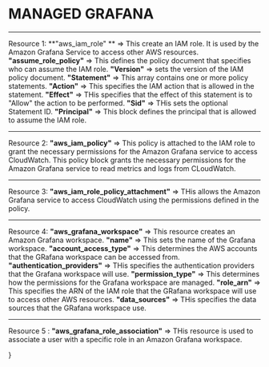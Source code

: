 # MANAGED GRAFANA

-----------------------------------------------------------

Resource 1: **"aws_iam_role" ** => This create an IAM role. It is used by the Amazon Grafana Service to access other AWS resources.
**"assume_role_policy"** => This defines the policy document that specifies who can assume the IAM role.
**"Version"** => sets the version of the IAM policy document.
**"Statement"** => This array contains one or more policy statements.
**"Action"** => This specifies the IAM action that is allowed in the statement.
**"Effect"** => THis specifies that the effect of this statement is to "Allow" the action to be performed.
**"Sid"** => THis sets the optional Statement ID.
**"Principal"** => This block defines the principal that is allowed to assume the IAM role.

---------------------------------------------------------------------------

Resource 2: **"aws_iam_policy"** => This policy is attached to the IAM role to grant the necessary permissions for the Amazon Grafana service to access CloudWatch.
This policy block grants the necessary permissions for the Amazon Grafana service to read metrics and logs from CLoudWatch.

----------------------------------------------------------------------------

Resource 3: **"aws_iam_role_policy_attachment"** => THis allows the Amazon Grafana service to access CloudWatch using the permissions defined in the policy.

--------------------------------------------------------------------------

Resource 4: **"aws_grafana_workspace"** => This resource creates an Amazon Grafana workspace.
**"name"** => This sets the name of the Grafana workspace.
**"account_access_type"** => This determines the AWS accounts that the GRafana workspace can be accessed from.
**"authentication_providers"** => THis specifies the authentication providers that the Grafana workspace will use.
**"permission_type"** => This determines how the permissions for the Grafana workspace are managed.
**"role_arn"** => This specifies the ARN of the IAM role that the GRafana workspace will use to access other AWS resources.
**"data_sources"** => THis specifies the data sources that the GRafana workspace use.

-------------------------------------------------------------------------

Resource 5 : **"aws_grafana_role_association"** => THis resource is used to associate a user with a specific role in an Amazon Grafana workspace.

}
